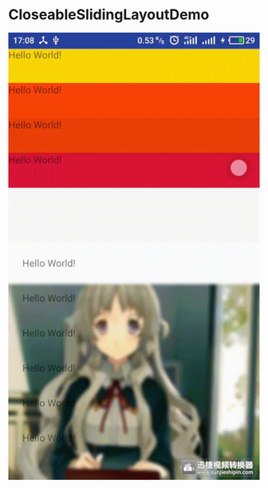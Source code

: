 # CloseableSlidingLayoutDemo
![image](https://github.com/993739033/CloseableSlidingLayoutDemo/blob/master/app/src/assest/S81205-17085676(2).gif)

